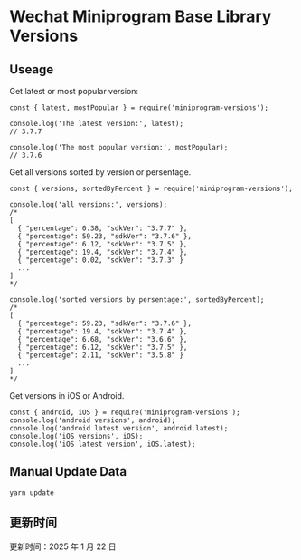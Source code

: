 
# Wechat Miniprogram Base Library Versions

## Useage

Get latest or most popular version:

```;
const { latest, mostPopular } = require('miniprogram-versions');

console.log('The latest version:', latest);
// 3.7.7

console.log('The most popular version:', mostPopular);
// 3.7.6

```

Get all versions sorted by version or persentage.

```
const { versions, sortedByPercent } = require('miniprogram-versions');

console.log('all versions:', versions);
/*
[
  { "percentage": 0.38, "sdkVer": "3.7.7" },
  { "percentage": 59.23, "sdkVer": "3.7.6" },
  { "percentage": 6.12, "sdkVer": "3.7.5" },
  { "percentage": 19.4, "sdkVer": "3.7.4" },
  { "percentage": 0.02, "sdkVer": "3.7.3" }
  ...
]
*/

console.log('sorted versions by persentage:', sortedByPercent);
/*
[
  { "percentage": 59.23, "sdkVer": "3.7.6" },
  { "percentage": 19.4, "sdkVer": "3.7.4" },
  { "percentage": 6.68, "sdkVer": "3.6.6" },
  { "percentage": 6.12, "sdkVer": "3.7.5" },
  { "percentage": 2.11, "sdkVer": "3.5.8" }
  ...
]
*/
```

Get versions in iOS or Android.

```
const { android, iOS } = require('miniprogram-versions');
console.log('android versions', android);
console.log('android latest version', android.latest);
console.log('iOS versions', iOS);
console.log('iOS latest version', iOS.latest);
```

## Manual Update Data

```
yarn update
```

## 更新时间

更新时间：2025 年 1 月 22 日

